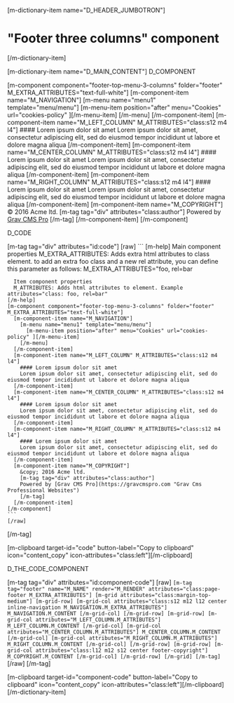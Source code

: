 [m-dictionary-item name="D_HEADER_JUMBOTRON"]
  # "Footer three columns" component
[/m-dictionary-item]

[m-dictionary-item name="D_MAIN_CONTENT"]
  D_COMPONENT

  [m-component component="footer-top-menu-3-columns" folder="footer" M_EXTRA_ATTRIBUTES="text-full-white"]
    [m-component-item name="M_NAVIGATION"]
      [m-menu name="menu1" template="menu/menu"]
        [m-menu-item position="after" menu="Cookies" url="cookies-policy" ][/m-menu-item]
      [/m-menu]
    [/m-component-item]
    [m-component-item name="M_LEFT_COLUMN" M_ATTRIBUTES="class:s12 m4 l4"]
      #### Lorem ipsum dolor sit amet
      Lorem ipsum dolor sit amet, consectetur adipiscing elit, sed do eiusmod tempor incididunt ut labore et dolore magna aliqua
    [/m-component-item]
    [m-component-item name="M_CENTER_COLUMN" M_ATTRIBUTES="class:s12 m4 l4"]
      #### Lorem ipsum dolor sit amet
      Lorem ipsum dolor sit amet, consectetur adipiscing elit, sed do eiusmod tempor incididunt ut labore et dolore magna aliqua
    [/m-component-item]
    [m-component-item name="M_RIGHT_COLUMN" M_ATTRIBUTES="class:s12 m4 l4"]
      #### Lorem ipsum dolor sit amet
      Lorem ipsum dolor sit amet, consectetur adipiscing elit, sed do eiusmod tempor incididunt ut labore et dolore magna aliqua
    [/m-component-item]
    [m-component-item name="M_COPYRIGHT"]
      &copy; 2016 Acme ltd.
      [m-tag tag="div" attributes="class:author"]
      Powered by [Grav CMS Pro](https://gravcmspro.com "Grav Cms Professional Websites")
      [/m-tag]
    [/m-component-item]
  [/m-component]  

  D_CODE

  [m-tag tag="div" attributes="id:code"]
    [raw]
    ```
    [m-help]
      Main component properties
      M_EXTRA_ATTRIBUTES: Adds extra html attributes to class element. to add an extra foo class and a new rel attribute, you can define this parameter as follows: M_EXTRA_ATTRIBUTES="foo, rel=bar

      Item component properties
      M_ATTRIBUTES: Adds html attributes to element. Example attributes="class: foo, rel=bar"
    [/m-help]
    [m-component component="footer-top-menu-3-columns" folder="footer" M_EXTRA_ATTRIBUTES="text-full-white"]
      [m-component-item name="M_NAVIGATION"]
        [m-menu name="menu1" template="menu/menu"]
          [m-menu-item position="after" menu="Cookies" url="cookies-policy" ][/m-menu-item]
        [/m-menu]
      [/m-component-item]
      [m-component-item name="M_LEFT_COLUMN" M_ATTRIBUTES="class:s12 m4 l4"]
        #### Lorem ipsum dolor sit amet
        Lorem ipsum dolor sit amet, consectetur adipiscing elit, sed do eiusmod tempor incididunt ut labore et dolore magna aliqua
      [/m-component-item]
      [m-component-item name="M_CENTER_COLUMN" M_ATTRIBUTES="class:s12 m4 l4"]
        #### Lorem ipsum dolor sit amet
        Lorem ipsum dolor sit amet, consectetur adipiscing elit, sed do eiusmod tempor incididunt ut labore et dolore magna aliqua
      [/m-component-item]
      [m-component-item name="M_RIGHT_COLUMN" M_ATTRIBUTES="class:s12 m4 l4"]
        #### Lorem ipsum dolor sit amet
        Lorem ipsum dolor sit amet, consectetur adipiscing elit, sed do eiusmod tempor incididunt ut labore et dolore magna aliqua
      [/m-component-item]
      [m-component-item name="M_COPYRIGHT"]
        &copy; 2016 Acme ltd.
        [m-tag tag="div" attributes="class:author"]
        Powered by [Grav CMS Pro](https://gravcmspro.com "Grav Cms Professional Websites")
        [/m-tag]
      [/m-component-item]
    [/m-component]
    ```
    [/raw]
  [/m-tag]  

  [m-clipboard target-id="code" button-label="Copy to clipboard" icon="content_copy" icon-attributes="class:left"][/m-clipboard]

  D_THE_CODE_COMPONENT

  [m-tag tag="div" attributes="id:component-code"]
    [raw]
    ```
    [m-tag tag="footer" name="M_NAME" render="M_RENDER" attributes="class:page-footer M_EXTRA_ATTRIBUTES"]
      [m-grid attributes="class:margin-top-medium"]
        [m-grid-row]
          [m-grid-col attributes="class:s12 m12 l12 center inline-navigation M_NAVIGATION.M_EXTRA_ATTRIBUTES"]
            M_NAVIGATION.M_CONTENT
          [/m-grid-col]
        [/m-grid-row]
        [m-grid-row]
          [m-grid-col attributes="M_LEFT_COLUMN.M_ATTRIBUTES"]
            M_LEFT_COLUMN.M_CONTENT
          [/m-grid-col]
          [m-grid-col attributes="M_CENTER_COLUMN.M_ATTRIBUTES"]
            M_CENTER_COLUMN.M_CONTENT
          [/m-grid-col]
          [m-grid-col attributes="M_RIGHT_COLUMN.M_ATTRIBUTES"]
            M_RIGHT_COLUMN.M_CONTENT
          [/m-grid-col]
        [/m-grid-row]
        [m-grid-row]
          [m-grid-col attributes="class:l12 m12 s12 center footer-copyright"]
            M_COPYRIGHT.M_CONTENT
          [/m-grid-col]
        [/m-grid-row]
      [/m-grid]
    [/m-tag]
    ```
    [/raw]
  [/m-tag]  

  [m-clipboard target-id="component-code" button-label="Copy to clipboard" icon="content_copy" icon-attributes="class:left"][/m-clipboard]
[/m-dictionary-item]
